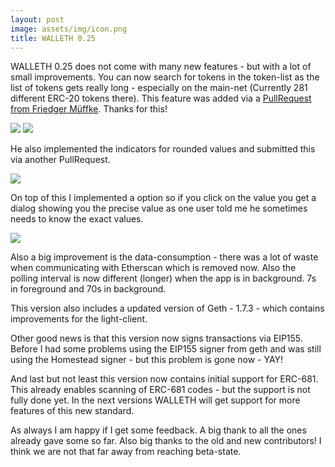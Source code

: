 ```yaml
---
layout: post
image: assets/img/icon.png
title: WALLETH 0.25
---
```


WALLETH 0.25 does not come with many new features - but with a lot of small improvements. You can now search for tokens in the token-list as the list of tokens gets really long - especially on the main-net (Currently 281 different ERC-20 tokens there). This feature was added via a [PullRequest from Friedger Müffke](https://github.com/walleth/walleth/pull/86). Thanks for this!

![](/assets/img/news/0.25/token_list.png)
![](/assets/img/news/0.25/token_list_search.png)

He also implemented the indicators for rounded values and submitted this via another PullRequest.

![](/assets/img/news/0.25/rounding_indicator.png)

On top of this I implemented a option so if you click on the value you get a dialog showing you the precise value as one user told me he sometimes needs to know the exact values.

![](/assets/img/news/0.25/precise_dialog.png)

Also a big improvement is the data-consumption - there was a lot of waste when communicating with Etherscan which is removed now. Also the polling interval is now different (longer) when the app is in background. 7s in foreground and 70s in background.

This version also includes a updated version of Geth - 1.7.3 - which contains improvements for the light-client.

Other good news is that this version now signs transactions via EIP155. Before I had some problems using the EIP155 signer from geth and was still using the Homestead signer - but this problem is gone now - YAY!

And last but not least this version now contains initial support for ERC-681. This already enables scanning of ERC-681 codes - but the support is not fully done yet. In the next versions WALLETH will get support for more features of this new standard.

As always I am happy if I get some feedback. A big thank to all the ones already gave some so far. Also big thanks to the old and new contributors! I think we are not that far away from reaching beta-state.
